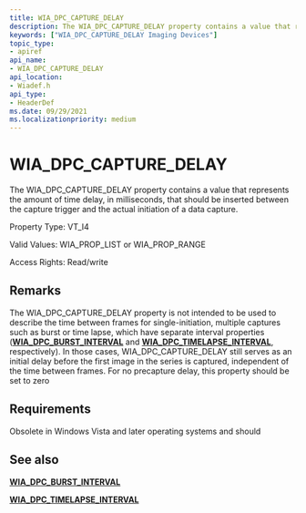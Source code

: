 ```yaml
---
title: WIA_DPC_CAPTURE_DELAY
description: The WIA_DPC_CAPTURE_DELAY property contains a value that represents the amount of time delay, in milliseconds, that should be inserted between the capture trigger and the actual initiation of a data capture.
keywords: ["WIA_DPC_CAPTURE_DELAY Imaging Devices"]
topic_type:
- apiref
api_name:
- WIA_DPC_CAPTURE_DELAY
api_location:
- Wiadef.h
api_type:
- HeaderDef
ms.date: 09/29/2021
ms.localizationpriority: medium
---
```


# WIA_DPC_CAPTURE_DELAY

The WIA_DPC_CAPTURE_DELAY property contains a value that represents the amount of time delay, in milliseconds, that should be inserted between the capture trigger and the actual initiation of a data capture.

Property Type: VT_I4

Valid Values: WIA_PROP_LIST or WIA_PROP_RANGE

Access Rights: Read/write

## Remarks

The WIA_DPC_CAPTURE_DELAY property is not intended to be used to describe the time between frames for single-initiation, multiple captures such as burst or time lapse, which have separate interval properties ([**WIA_DPC_BURST_INTERVAL**](wia-dpc-burst-interval.md) and [**WIA_DPC_TIMELAPSE_INTERVAL**](wia-dpc-timelapse-interval.md), respectively). In those cases, WIA_DPC_CAPTURE_DELAY still serves as an initial delay before the first image in the series is captured, independent of the time between frames. For no precapture delay, this property should be set to zero

## Requirements

Obsolete in Windows Vista and later operating systems and should

## See also

[**WIA_DPC_BURST_INTERVAL**](wia-dpc-burst-interval.md)

[**WIA_DPC_TIMELAPSE_INTERVAL**](wia-dpc-timelapse-interval.md)
